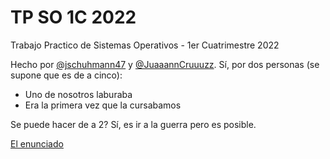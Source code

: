 # TP SO 1C 2022
Trabajo Practico de Sistemas Operativos - 1er Cuatrimestre 2022

Hecho por [@jschuhmann47](https://github.com/jschuhmann47 "@jschuhmann47") y [@JuaaannCruuuzz](https://github.com/JuaaannCruuuzz "@JuaaannCruuuzz").
Sí, por dos personas (se supone que es de a cinco):
- Uno de nosotros laburaba
- Era la primera vez que la cursabamos

Se puede hacer de a 2? Sí, es ir a la guerra pero es posible.

[El enunciado](https://docs.google.com/document/d/17WP76Vsi6ZrYlpYT8xOPXzLf42rQgtyKsOdVkyL5Jj0/edit# "El enunciado")
